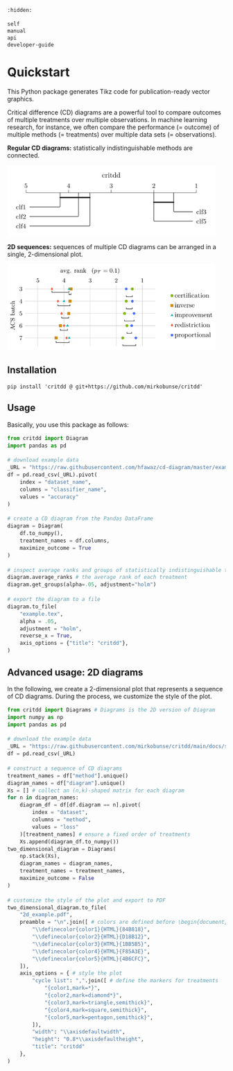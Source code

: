 ```{toctree}
:hidden:

self
manual
api
developer-guide
```

# Quickstart

This Python package generates Tikz code for publication-ready vector graphics.

Critical difference (CD) diagrams are a powerful tool to compare outcomes of multiple treatments over multiple observations. In machine learning research, for instance, we often compare the performance (= outcome) of multiple methods (= treatments) over multiple data sets (= observations).

**Regular CD diagrams:** statistically indistinguishable methods are connected.

<img alt="example.svg" src="example.svg" width="480">

**2D sequences:** sequences of multiple CD diagrams can be arranged in a single, 2-dimensional plot.

<img alt="2d_example.svg" src="2d_example.svg" width="480">


## Installation

```
pip install 'critdd @ git+https://github.com/mirkobunse/critdd'
```


## Usage

Basically, you use this package as follows:

```python
from critdd import Diagram
import pandas as pd

# download example data
_URL = "https://raw.githubusercontent.com/hfawaz/cd-diagram/master/example.csv"
df = pd.read_csv(_URL).pivot(
    index = "dataset_name",
    columns = "classifier_name",
    values = "accuracy"
)

# create a CD diagram from the Pandas DataFrame
diagram = Diagram(
    df.to_numpy(),
    treatment_names = df.columns,
    maximize_outcome = True
)

# inspect average ranks and groups of statistically indistinguishable treatments
diagram.average_ranks # the average rank of each treatment
diagram.get_groups(alpha=.05, adjustment="holm")

# export the diagram to a file
diagram.to_file(
    "example.tex",
    alpha = .05,
    adjustment = "holm",
    reverse_x = True,
    axis_options = {"title": "critdd"},
)
```


## Advanced usage: 2D diagrams

In the following, we create a 2-dimensional plot that represents a sequence of CD diagrams. During the process, we customize the style of the plot.

```python
from critdd import Diagrams # Diagrams is the 2D version of Diagram
import numpy as np
import pandas as pd

# download the example data
_URL = "https://raw.githubusercontent.com/mirkobunse/critdd/main/docs/source/2d_example.csv"
df = pd.read_csv(_URL)

# construct a sequence of CD diagrams
treatment_names = df["method"].unique()
diagram_names = df["diagram"].unique()
Xs = [] # collect an (n,k)-shaped matrix for each diagram
for n in diagram_names:
    diagram_df = df[df.diagram == n].pivot(
        index = "dataset",
        columns = "method",
        values = "loss"
    )[treatment_names] # ensure a fixed order of treatments
    Xs.append(diagram_df.to_numpy())
two_dimensional_diagram = Diagrams(
    np.stack(Xs),
    diagram_names = diagram_names,
    treatment_names = treatment_names,
    maximize_outcome = False
)

# customize the style of the plot and export to PDF
two_dimensional_diagram.to_file(
    "2d_example.pdf",
    preamble = "\n".join([ # colors are defined before \begin{document}
        "\\definecolor{color1}{HTML}{84B818}",
        "\\definecolor{color2}{HTML}{D18B12}",
        "\\definecolor{color3}{HTML}{1BB5B5}",
        "\\definecolor{color4}{HTML}{F85A3E}",
        "\\definecolor{color5}{HTML}{4B6CFC}",
    ]),
    axis_options = { # style the plot
        "cycle list": ",".join([ # define the markers for treatments
            "{color1,mark=*}",
            "{color2,mark=diamond*}",
            "{color3,mark=triangle,semithick}",
            "{color4,mark=square,semithick}",
            "{color5,mark=pentagon,semithick}",
        ]),
        "width": "\\axisdefaultwidth",
        "height": "0.8*\\axisdefaultheight",
        "title": "critdd"
    },
)
```
